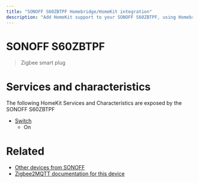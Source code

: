 ```yaml
---
title: "SONOFF S60ZBTPF Homebridge/HomeKit integration"
description: "Add HomeKit support to your SONOFF S60ZBTPF, using Homebridge, Zigbee2MQTT and homebridge-z2m."
---
```

<!---
This file has been GENERATED using src/docgen/docgen.ts
DO NOT EDIT THIS FILE MANUALLY!
-->
# SONOFF S60ZBTPF
> Zigbee smart plug


# Services and characteristics
The following HomeKit Services and Characteristics are exposed by
the SONOFF S60ZBTPF

* [Switch](../../switch.md)
  * On


# Related
* [Other devices from SONOFF](../index.md#sonoff)
* [Zigbee2MQTT documentation for this device](https://www.zigbee2mqtt.io/devices/S60ZBTPF.html)